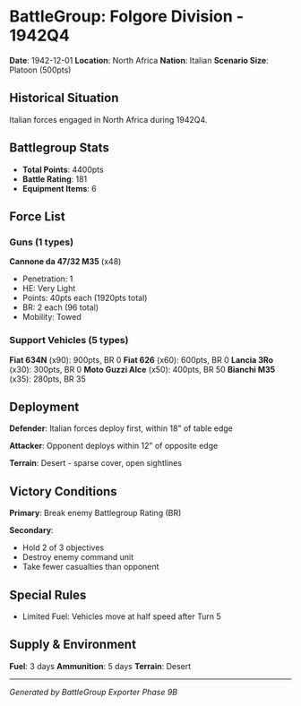 # BattleGroup: Folgore Division - 1942Q4

**Date**: 1942-12-01
**Location**: North Africa
**Nation**: Italian
**Scenario Size**: Platoon (500pts)

## Historical Situation

Italian forces engaged in North Africa during 1942Q4.

## Battlegroup Stats

- **Total Points**: 4400pts
- **Battle Rating**: 181
- **Equipment Items**: 6

## Force List

### Guns (1 types)

**Cannone da 47/32 M35** (x48)
- Penetration: 1
- HE: Very Light
- Points: 40pts each (1920pts total)
- BR: 2 each (96 total)
- Mobility: Towed

### Support Vehicles (5 types)

**Fiat 634N** (x90): 900pts, BR 0
**Fiat 626** (x60): 600pts, BR 0
**Lancia 3Ro** (x30): 300pts, BR 0
**Moto Guzzi Alce** (x50): 400pts, BR 50
**Bianchi M35** (x35): 280pts, BR 35

## Deployment

**Defender**: Italian forces deploy first, within 18" of table edge

**Attacker**: Opponent deploys within 12" of opposite edge

**Terrain**: Desert - sparse cover, open sightlines

## Victory Conditions

**Primary**: Break enemy Battlegroup Rating (BR)

**Secondary**:
- Hold 2 of 3 objectives
- Destroy enemy command unit
- Take fewer casualties than opponent

## Special Rules

- Limited Fuel: Vehicles move at half speed after Turn 5

## Supply & Environment

**Fuel**: 3 days
**Ammunition**: 5 days
**Terrain**: Desert

---

*Generated by BattleGroup Exporter Phase 9B*
